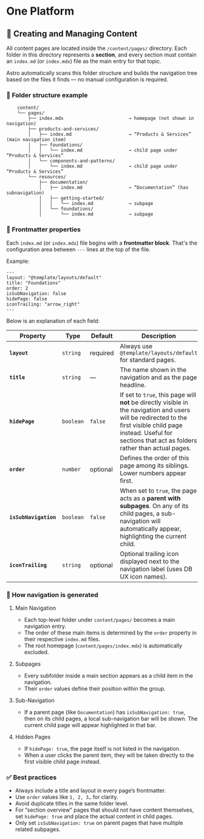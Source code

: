 # One Platform

## 📝 Creating and Managing Content

All content pages are located inside the `/content/pages/` directory. 
Each folder in this directory represents a **section**, and every section must contain an `index.md` 
(or `index.mdx`) file as the main entry for that topic.

Astro automatically scans this folder structure and builds the navigation tree based on the files it finds — no 
manual configuration is required.


### 📁 Folder structure example

```
    content/
    └── pages/
        ├── index.mdx                        → homepage (not shown in navigation)
        ├── products-and-services/
        │   ├── index.md                     → “Products & Services” (main navigation item)
        │   ├── foundations/
        │   │   └── index.md                 → child page under “Products & Services”
        │   └── components-and-patterns/
        │       └── index.md                 → child page under “Products & Services”
        └── resources/
            ├── documentation/
            │   ├── index.md                 → “Documentation” (has subnavigation)
            │   ├── getting-started/
            │   │   └── index.md             → subpage
            │   └── foundations/
            │       └── index.md             → subpage
```


### 🧩 Frontmatter properties

Each `index.md` (or `index.mdx`) file begins with a **frontmatter block**. That's the configuration area between `---` lines at the top of the file.

Example:

```
---
layout: "@template/layouts/default"
title: "Foundations"
order: 2
isSubNavigation: false
hidePage: false
iconTrailing: "arrow_right"
---
```

Below is an explanation of each field:

| Property              | Type      | Default  | Description                                                                                                                                                                                                            |
| --------------------- | --------- | -------- | ---------------------------------------------------------------------------------------------------------------------------------------------------------------------------------------------------------------------- |
| **`layout`**          | `string`  | required | Always use `@template/layouts/default` for standard pages.                                                                                                                                                             |
| **`title`**           | `string`  | —        | The name shown in the navigation and as the page headline.                                                                                                                                                             |
| **`hidePage`**        | `boolean` | `false`  | If set to `true`, this page will **not** be directly visible in the navigation and users will be redirected to the first visible child page instead. Useful for sections that act as folders rather than actual pages. |
| **`order`**           | `number`  | optional | Defines the order of this page among its siblings. Lower numbers appear first.                                                                                                                                         |
| **`isSubNavigation`** | `boolean` | `false`  | When set to `true`, the page acts as a **parent with subpages**. On any of its child pages, a sub-navigation will automatically appear, highlighting the current child.                                                |
| **`iconTrailing`**    | `string`  | optional | Optional trailing icon displayed next to the navigation label (uses DB UX icon names).                                                                                                                                 |


### 🧭 How navigation is generated

1. Main Navigation
   * Each top-level folder under `content/pages/` becomes a main navigation entry.
   * The order of these main items is determined by the `order` property in their respective `index.md` files.
   * The root homepage (`content/pages/index.mdx`) is automatically excluded.

2. Subpages
   * Every subfolder inside a main section appears as a child item in the navigation.
   * Their `order` values define their position within the group.

3. Sub-Navigation
   * If a parent page (like `Documentation`) has `isSubNavigation: true`, then on its child pages, a local sub-navigation bar will be shown.
   The current child page will appear highlighted in that bar.

4. Hidden Pages
   * If `hidePage: true`, the page itself is not listed in the navigation.
   * When a user clicks the parent item, they will be taken directly to the first visible child page instead.


### ✅ Best practices

* Always include a title and layout in every page’s frontmatter.
* Use `order` values like `1, 2, 3…` for clarity.
* Avoid duplicate titles in the same folder level.
* For “section overview” pages that should not have content themselves, set  `hidePage: true` and place the actual content in child pages.
* Only set `isSubNavigation: true` on parent pages that have multiple related subpages.